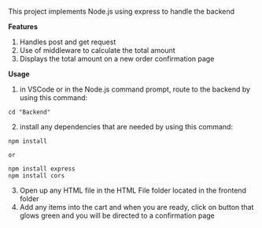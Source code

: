This project implements Node.js using express to handle the backend 

**Features**
1. Handles post and get request
2. Use of middleware to calculate the total amount 
3. Displays the total amount on a new order confirmation page

**Usage**
1. in VSCode or in the Node.js command prompt, route to the backend by using this command: 
```
cd "Backend"
```

2. install any dependencies that are needed by using this command:
```
npm install

or

npm install express
npm install cors
```

3. Open up any HTML file in the HTML File folder located in the frontend folder
4. Add any items into the cart and when you are ready, click on button that glows green and you will be directed to a confirmation page